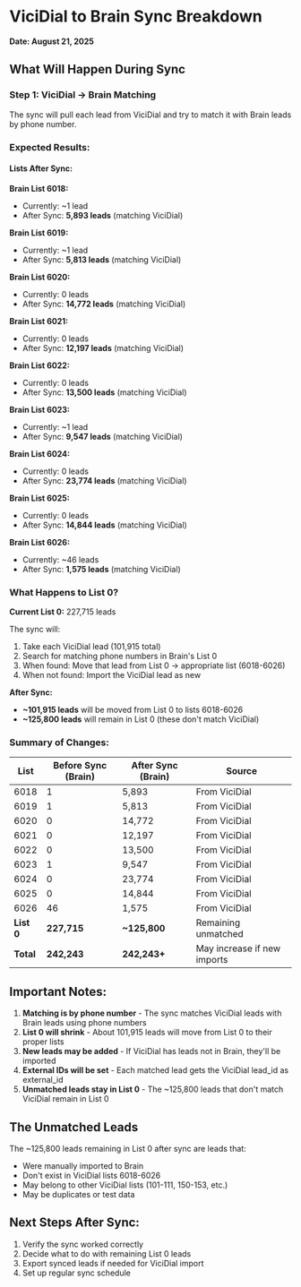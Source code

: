 # ViciDial to Brain Sync Breakdown
**Date: August 21, 2025**

## What Will Happen During Sync

### Step 1: ViciDial → Brain Matching
The sync will pull each lead from ViciDial and try to match it with Brain leads by phone number.

### Expected Results:

#### Lists After Sync:

**Brain List 6018:**
- Currently: ~1 lead
- After Sync: **5,893 leads** (matching ViciDial)

**Brain List 6019:**
- Currently: ~1 lead  
- After Sync: **5,813 leads** (matching ViciDial)

**Brain List 6020:**
- Currently: 0 leads
- After Sync: **14,772 leads** (matching ViciDial)

**Brain List 6021:**
- Currently: 0 leads
- After Sync: **12,197 leads** (matching ViciDial)

**Brain List 6022:**
- Currently: 0 leads
- After Sync: **13,500 leads** (matching ViciDial)

**Brain List 6023:**
- Currently: ~1 lead
- After Sync: **9,547 leads** (matching ViciDial)

**Brain List 6024:**
- Currently: 0 leads
- After Sync: **23,774 leads** (matching ViciDial)

**Brain List 6025:**
- Currently: 0 leads
- After Sync: **14,844 leads** (matching ViciDial)

**Brain List 6026:**
- Currently: ~46 leads
- After Sync: **1,575 leads** (matching ViciDial)

### What Happens to List 0?

**Current List 0:** 227,715 leads

The sync will:
1. Take each ViciDial lead (101,915 total)
2. Search for matching phone numbers in Brain's List 0
3. When found: Move that lead from List 0 → appropriate list (6018-6026)
4. When not found: Import the ViciDial lead as new

**After Sync:**
- **~101,915 leads** will be moved from List 0 to lists 6018-6026
- **~125,800 leads** will remain in List 0 (these don't match ViciDial)

### Summary of Changes:

| List | Before Sync (Brain) | After Sync (Brain) | Source |
|------|-------------------|-------------------|---------|
| 6018 | 1 | 5,893 | From ViciDial |
| 6019 | 1 | 5,813 | From ViciDial |
| 6020 | 0 | 14,772 | From ViciDial |
| 6021 | 0 | 12,197 | From ViciDial |
| 6022 | 0 | 13,500 | From ViciDial |
| 6023 | 1 | 9,547 | From ViciDial |
| 6024 | 0 | 23,774 | From ViciDial |
| 6025 | 0 | 14,844 | From ViciDial |
| 6026 | 46 | 1,575 | From ViciDial |
| **List 0** | **227,715** | **~125,800** | Remaining unmatched |
| **Total** | **242,243** | **242,243+** | May increase if new imports |

## Important Notes:

1. **Matching is by phone number** - The sync matches ViciDial leads with Brain leads using phone numbers
2. **List 0 will shrink** - About 101,915 leads will move from List 0 to their proper lists
3. **New leads may be added** - If ViciDial has leads not in Brain, they'll be imported
4. **External IDs will be set** - Each matched lead gets the ViciDial lead_id as external_id
5. **Unmatched leads stay in List 0** - The ~125,800 leads that don't match ViciDial remain in List 0

## The Unmatched Leads
The ~125,800 leads remaining in List 0 after sync are leads that:
- Were manually imported to Brain
- Don't exist in ViciDial lists 6018-6026
- May belong to other ViciDial lists (101-111, 150-153, etc.)
- May be duplicates or test data

## Next Steps After Sync:
1. Verify the sync worked correctly
2. Decide what to do with remaining List 0 leads
3. Export synced leads if needed for ViciDial import
4. Set up regular sync schedule


